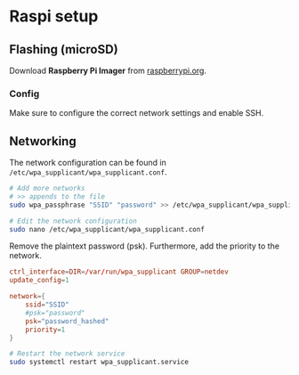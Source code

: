 # Raspi setup

## Flashing (microSD)

Download **Raspberry Pi Imager** from [raspberrypi.org](https://www.raspberrypi.org/software/).

### Config

Make sure to configure the correct network settings and enable SSH.

## Networking

The network configuration can be found in `/etc/wpa_supplicant/wpa_supplicant.conf`.

```bash
# Add more networks
# >> appends to the file
sudo wpa_passphrase "SSID" "password" >> /etc/wpa_supplicant/wpa_supplicant.conf
```

```bash
# Edit the network configuration
sudo nano /etc/wpa_supplicant/wpa_supplicant.conf
```

Remove the plaintext password (psk). Furthermore, add the priority to the network.

```conf
ctrl_interface=DIR=/var/run/wpa_supplicant GROUP=netdev
update_config=1

network={
    ssid="SSID"
    #psk="password"
    psk="password_hashed"
    priority=1
}
```

```bash
# Restart the network service
sudo systemctl restart wpa_supplicant.service
```
